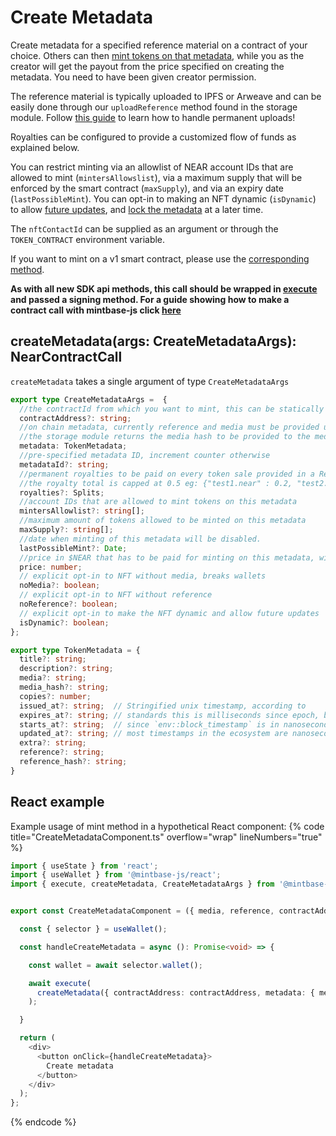 
# Create Metadata

Create metadata for a specified reference material on a contract of your choice. Others can then [mint tokens on that metadata](../mintOnMetadata/README.md), while you as the creator will get the payout from the price specified on creating the metadata. You need to have been given creator permission.

The reference material is typically uploaded to IPFS or Arweave and can be easily done through our `uploadReference` method found in the storage module. Follow [this guide](https://docs.mintbase.xyz/dev/getting-started/upload-reference-material-to-arweave-and-mint) to learn how to handle permanent uploads!

Royalties can be configured to provide a customized flow of funds as explained below.

You can restrict minting via an allowlist of NEAR account IDs that are allowed to mint (`mintersAllowslist`), via a maximum supply that will be enforced by the smart contract (`maxSupply`), and via an expiry date (`lastPossibleMint`). You can opt-in to making an NFT dynamic (`isDynamic`) to allow [future updates](../updateMetadata/README.md), and [lock the metadata](../lockMetadata/README.md) at a later time.

The `nftContactId` can be supplied as an argument or through the `TOKEN_CONTRACT` environment variable.

If you want to mint on a v1 smart contract, please use the [corresponding method](../mint/README.md).

**As with all new SDK api methods, this call should be wrapped in [execute](../#execute) and passed a signing method. For a guide showing how to make a contract call with mintbase-js click [here](https://docs.mintbase.xyz/dev/getting-started/make-your-first-contract-call-deploycontract)**

## createMetadata(args: CreateMetadataArgs): NearContractCall

`createMetadata` takes a single argument of type `CreateMetadataArgs`

```typescript
export type CreateMetadataArgs =  {
  //the contractId from which you want to mint, this can be statically defined via the mbjs config file
  contractAddress?: string;
  //on chain metadata, currently reference and media must be provided unless clearly opted out using the noMedia or noReference args
  //the storage module returns the media hash to be provided to the media key in the metadata object when uploading as well as the referenceId which should be supplied to the reference key.
  metadata: TokenMetadata;
  //pre-specified metadata ID, increment counter otherwise
  metadataId?: string;
  //permanent royalties to be paid on every token sale provided in a Record of keys (accountIds) and values (amount)
  //the royalty total is capped at 0.5 eg: {"test1.near" : 0.2, "test2.near": 0.3}
  royalties?: Splits;
  //account IDs that are allowed to mint tokens on this metadata
  mintersAllowlist?: string[];
  //maximum amount of tokens allowed to be minted on this metadata
  maxSupply?: string[];
  //date when minting of this metadata will be disabled.
  lastPossibleMint?: Date;
  //price in $NEAR that has to be paid for minting on this metadata, will be distributed between royalty holders
  price: number;
  // explicit opt-in to NFT without media, breaks wallets
  noMedia?: boolean;
  // explicit opt-in to NFT without reference
  noReference?: boolean;
  // explicit opt-in to make the NFT dynamic and allow future updates
  isDynamic?: boolean;
};

export type TokenMetadata = {
  title?: string;
  description?: string;
  media?: string;
  media_hash?: string;
  copies?: number;
  issued_at?: string;  // Stringified unix timestamp, according to
  expires_at?: string; // standards this is milliseconds since epoch, but
  starts_at?: string;  // since `env::block_timestamp` is in nanoseconds
  updated_at?: string; // most timestamps in the ecosystem are nanoseconds
  extra?: string;
  reference?: string;
  reference_hash?: string;
}
```

## React example

Example usage of mint method in a hypothetical React component:
{% code title="CreateMetadataComponent.ts" overflow="wrap" lineNumbers="true" %}

```typescript
import { useState } from 'react';
import { useWallet } from '@mintbase-js/react';
import { execute, createMetadata, CreateMetadataArgs } from '@mintbase-js/sdk';


export const CreateMetadataComponent = ({ media, reference, contractAddress, price }: CreateMetadataArgs): JSX.Element => {

  const { selector } = useWallet();

  const handleCreateMetadata = async (): Promise<void> => {

    const wallet = await selector.wallet();

    await execute(
      createMetadata({ contractAddress: contractAddress, metadata: { media, reference }, price })
    );

  }

  return (
    <div>
      <button onClick={handleCreateMetadata}>
        Create metadata
      </button>
    </div>
  );
};
```
{% endcode %}
